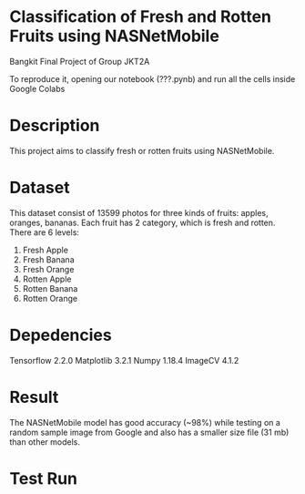 # Classification of Fresh and Rotten Fruits using NASNetMobile

Bangkit Final Project of Group JKT2A

To reproduce it, opening our notebook (???.pynb) and run all the cells inside Google Colabs

# Description 
This project aims to classify fresh or rotten fruits using NASNetMobile. 

# Dataset 
This dataset consist of 13599 photos for three kinds of  fruits: apples, oranges, bananas. Each fruit has 2 category, which is fresh and rotten. There are 6 levels:
1. Fresh Apple
2. Fresh Banana
3. Fresh Orange
4. Rotten Apple
5. Rotten Banana
6. Rotten Orange

# Depedencies

Tensorflow 2.2.0
Matplotlib 3.2.1
Numpy 1.18.4
ImageCV 4.1.2

# Result
The NASNetMobile model has good accuracy (~98%) while testing on a random sample image from Google and also has a smaller size file (31 mb) than other models.

# Test Run 


